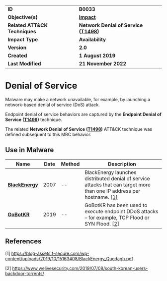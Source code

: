 <table>
<tr>
<td><b>ID</b></td>
<td><b>B0033</b></td>
</tr>
<tr>
<td><b>Objective(s)</b></td>
<td><b><a href="../impact">Impact</a></b></td>
</tr>
<tr>
<td><b>Related ATT&CK Techniques</b></td>
<td><b>Network Denial of Service (<a href="https://attack.mitre.org/techniques/T1498/">T1498</a>)</b></td>
</tr>
<tr>
<td><b>Impact Type</b></td>
<td><b>Availability</b></td>
</tr>
<tr>
<td><b>Version</b></td>
<td><b>2.0</b></td>
</tr>
<tr>
<td><b>Created</b></td>
<td><b>1 August 2019</b></td>
</tr>
<tr>
<td><b>Last Modified</b></td>
<td><b>21 November 2022</b></td>
</tr>
</table>


# Denial of Service

Malware may make a network unavailable, for example, by launching a network-based denial of service (DoS) attack. 

Endpoint denial of service behaviors are captured by the **Endpoint Denial of Service ([T1499](https://attack.mitre.org/techniques/T1499/))** technique.

The related **Network Denial of Service ([T1498](https://attack.mitre.org/techniques/T1498/))** ATT&CK technique was defined subsequent to this MBC behavior.

## Use in Malware

|Name|Date|Method|Description|
|---|---|---|---|
|[**BlackEnergy**](../xample-malware/blackenergy.md)|2007|--|BlackEnergy launches distributed denial of service attacks that can target more than one IP address per hostname. [[1]](#1)|
|[**GoBotKR**](../xample-malware/gobotkr.md)|2019|--|GoBotKR has been used to execute endpoint DDoS attacks – for example, TCP Flood or SYN Flood. [[2]](#2)|

## References

<a name="1">[1]</a> https://blog-assets.f-secure.com/wp-content/uploads/2019/10/15163408/BlackEnergy_Quedagh.pdf

<a name="2">[2]</a> https://www.welivesecurity.com/2019/07/08/south-korean-users-backdoor-torrents/

